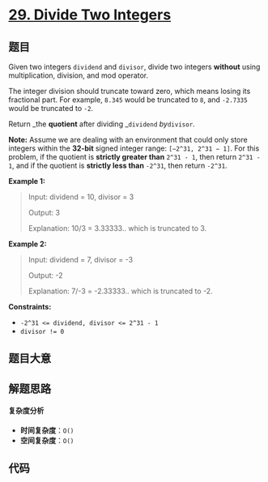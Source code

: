 # [29. Divide Two Integers](https://leetcode.com/problems/divide-two-integers/)

## 题目

Given two integers `dividend` and `divisor`, divide two integers **without**
using multiplication, division, and mod operator.

The integer division should truncate toward zero, which means losing its
fractional part. For example, `8.345` would be truncated to `8`, and `-2.7335`
would be truncated to `-2`.

Return _the **quotient** after dividing _`dividend` _by_`divisor`.

**Note:** Assume we are dealing with an environment that could only store
integers within the **32-bit** signed integer range: `[−2^31, 2^31 − 1]`. For
this problem, if the quotient is **strictly greater than** `2^31 - 1`, then
return `2^31 - 1`, and if the quotient is **strictly less than** `-2^31`, then
return `-2^31`.

**Example 1:**

> Input: dividend = 10, divisor = 3
>
> Output: 3
>
> Explanation: 10/3 = 3.33333.. which is truncated to 3.

**Example 2:**

> Input: dividend = 7, divisor = -3
>
> Output: -2
>
> Explanation: 7/-3 = -2.33333.. which is truncated to -2.

**Constraints:**

- `-2^31 <= dividend, divisor <= 2^31 - 1`
- `divisor != 0`

## 题目大意

## 解题思路

#### 复杂度分析

- **时间复杂度**：`O()`
- **空间复杂度**：`O()`

## 代码

```javascript

```
